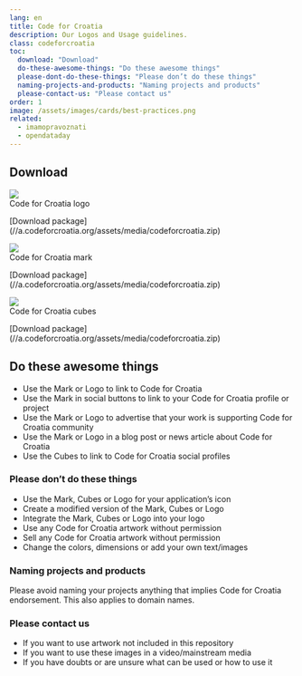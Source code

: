 ```yaml
---
lang: en
title: Code for Croatia
description: Our Logos and Usage guidelines.
class: codeforcroatia
toc:
  download: "Download"
  do-these-awesome-things: "Do these awesome things"
  please-dont-do-these-things: "Please don’t do these things"
  naming-projects-and-products: "Naming projects and products"
  please-contact-us: "Please contact us"
order: 1
image: /assets/images/cards/best-practices.png
related:
  - imamopravoznati
  - opendataday
---
```


## Download

<aside markdown="1" class="pquote">
  <img src="https://images.weserv.nl/?url=//a.codeforcroatia.org/assets/media/codeforcroatia/logo-cfc-500px.png&w=668&h=375&output=png&fit=inside"><br>
  Code for Croatia logo
  <p markdown="1" class="pquote-credit">
   [Download package](//a.codeforcroatia.org/assets/media/codeforcroatia.zip)
  </p>
</aside>

<aside markdown="1" class="pquote">
  <img src="https://images.weserv.nl/?url=//a.codeforcroatia.org/assets/media/codeforcroatia/logo-cfc-500px.png&w=668&h=375&output=png&fit=inside"><br>
  Code for Croatia mark
  <p markdown="1" class="pquote-credit">
   [Download package](//a.codeforcroatia.org/assets/media/codeforcroatia.zip)
  </p>
</aside>

<aside markdown="1" class="pquote">
  <img src="https://images.weserv.nl/?url=//a.codeforcroatia.org/assets/media/codeforcroatia/logo-cfc-500px.png&w=668&h=375&output=png&fit=inside"><br>
  Code for Croatia cubes
  <p markdown="1" class="pquote-credit">
   [Download package](//a.codeforcroatia.org/assets/media/codeforcroatia.zip)
  </p>
</aside>

## Do these awesome things

* Use the Mark or Logo to link to Code for Croatia
* Use the Mark in social buttons to link to your Code for Croatia profile or project
* Use the Mark or Logo to advertise that your work is supporting Code for Croatia community
* Use the Mark or Logo in a blog post or news article about Code for Croatia
* Use the Cubes to link to Code for Croatia social profiles

### Please don’t do these things

* Use the Mark, Cubes or Logo for your application’s icon
* Create a modified version of the Mark, Cubes or Logo
* Integrate the Mark, Cubes or Logo into your logo
* Use any Code for Croatia artwork without permission
* Sell any Code for Croatia artwork without permission
* Change the colors, dimensions or add your own text/images

### Naming projects and products

Please avoid naming your projects anything that implies Code for Croatia endorsement. This also applies to domain names.

### Please contact us

* If you want to use artwork not included in this repository
* If you want to use these images in a video/mainstream media
* If you have doubts or are unsure what can be used or how to use it
